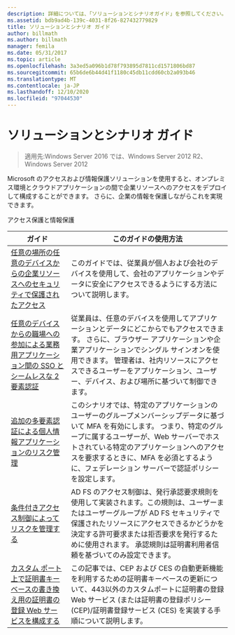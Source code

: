 ```yaml
---
description: 詳細については、「ソリューションとシナリオガイド」を参照してください。
ms.assetid: bdb9ad4b-139c-4031-8f26-827432779829
title: ソリューションとシナリオ ガイド
author: billmath
ms.author: billmath
manager: femila
ms.date: 05/31/2017
ms.topic: article
ms.openlocfilehash: 3a3ed5a096b1d78f793895d7811cd1571806bd87
ms.sourcegitcommit: 65b6de6b44d41f1180c45db11cdd60cb2a093b46
ms.translationtype: MT
ms.contentlocale: ja-JP
ms.lasthandoff: 12/10/2020
ms.locfileid: "97044530"
---
```

# <a name="solutions-and-scenario-guides"></a>ソリューションとシナリオ ガイド

>適用先:Windows Server 2016 では、Windows Server 2012 R2、Windows Server 2012


Microsoft のアクセスおよび情報保護ソリューションを使用すると、オンプレミス環境とクラウドアプリケーションの間で企業リソースへのアクセスをデプロイして構成することができます。 さらに、企業の情報を保護しながらこれを実現できます。

アクセス保護と情報保護

|ガイド|このガイドの使用方法
|-----|-----
| [任意の場所の任意のデバイスからの企業リソースへのセキュリティで保護されたアクセス](/previous-versions/windows/it-pro/solutions-guidance/dn550982(v=ws.11))|このガイドでは、従業員が個人および会社のデバイスを使用して、会社のアプリケーションやデータに安全にアクセスできるようにする方法について説明します。
| [任意のデバイスからの職場への参加による業務用アプリケーション間の SSO とシームレスな 2 要素認証](../ad-fs/operations/join-to-workplace-from-any-device-for-sso-and-seamless-second-factor-authentication-across-company-applications.md) | 従業員は、任意のデバイスを使用してアプリケーションとデータにどこからでもアクセスできます。 さらに、ブラウザー アプリケーションや企業アプリケーションでシングル サインオンを使用できます。 管理者は、社内リソースにアクセスできるユーザーをアプリケーション、ユーザー、デバイス、および場所に基づいて制御できます。
| [追加の多要素認証による個人情報アプリケーションのリスク管理](../ad-fs/operations/manage-risk-with-additional-multi-factor-authentication-for-sensitive-applications.md)| このシナリオでは、特定のアプリケーションのユーザーのグループメンバーシップデータに基づいて MFA を有効にします。 つまり、特定のグループに属するユーザーが、Web サーバーでホストされている特定のアプリケーションへのアクセスを要求するときに、MFA を必須とするように、フェデレーション サーバーで認証ポリシーを設定します。
| [条件付きアクセス制御によってリスクを管理する](../ad-fs/operations/manage-risk-with-conditional-access-control.md) | AD FS のアクセス制御は、発行承認要求規則を使用して実装されます。この規則は、ユーザーまたはユーザーグループが AD FS セキュリティで保護されたリソースにアクセスできるかどうかを決定する許可要求または拒否要求を発行するために使用されます。 承認規則は証明書利用者信頼を基づいてのみ設定できます。
|[カスタム ポート上で証明書キーベースの書き換え用の証明書の登録 Web サービスを構成する](certificate-enrollment-certificate-key-based-renewal.md)|この記事では、CEP および CES の自動更新機能を利用するための証明書キーベースの更新について、443以外のカスタムポートに証明書の登録 Web サービス (または証明書の登録ポリシー (CEP)/証明書登録サービス (CES) を実装する手順について説明します。 |
